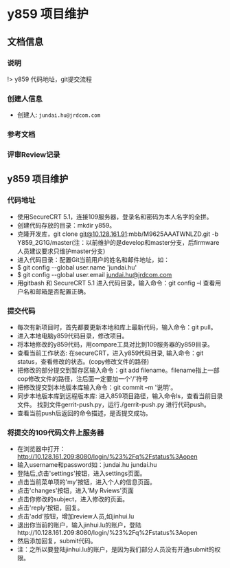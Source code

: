# y859 项目维护

## 文档信息

### 说明
!> y859 代码地址，git提交流程

### 创建人信息
- 创建人: `jundai.hu@jrdcom.com`

### 参考文档

### 评审Review记录

## y859 项目维护

### 代码地址
- 使用SecureCRT 5.1，连接109服务器，登录名和密码为本人名字的全拼。
- 创建代码存放的目录：mkdir y859。
- 克隆开发库，git clone git@10.128.161.91:mbb/M9625AAATWNLZD.git -b Y859_2G1G/master(注：以前维护的是develop和master分支，后firmware人员建议要求只维护master分支)
- 进入代码目录：配置Git当前用户的姓名和邮件地址，如：
 - $ git config --global user.name 'jundai.hu'
 - $ git config --global user.email jundai.hu@jrdcom.com
- 用gitbash 和 SecureCRT 5.1 进入代码目录，输入命令：git config –l  查看用户名和邮箱是否配置正确。

### 提交代码
- 每次有新项目时，首先都要更新本地和库上最新代码，输入命令：git pull。
- 进入本地电脑y859代码目录，修改项目。
- 将本地修改的y859代码，用compare工具对比到109服务器的y859目录。
- 查看当前工作状态: 在secureCRT，进入y859代码目录, 输入命令：git status，查看修改的状态。(copy修改文件的路径)
- 把修改的部分提交到暂存区输入命令：git add filename。filename指上一部cop修改文件的路径，注后面一定要加一个'/'符号
- 把修改提交到本地版本库输入命令：git commit –m '说明'。
- 同步本地版本库到远程版本库: 进入859项目路径，输入命令ls，查看当前目录文件。
找到文件gerrit-push.py，运行./gerrit-push.py 进行代码push。
- 查看当前push后返回的命令描述，是否提交成功。

### 将提交的109代码文件上服务器
- 在浏览器中打开：http://10.128.161.209:8080/login/%23%2Fq%2Fstatus%3Aopen
 - 输入username和password如：jundai.hu jundai.hu
- 登陆后,点击'settings'按钮，进入settings页面。
- 点击当前菜单项的'my'按钮，进入个人的信息页面。
- 点击'changes'按钮，进入'My Rviews'页面
- 点击你修改的subject，进入修改的页面。
- 点击'reply'按钮，回复。
- 点击'add'按钮，增加review人员,如jinhui.lu
- 退出你当前的账户，输入jinhui.lu的账户，登陆http://10.128.161.209:8080/login/%23%2Fq%2Fstatus%3Aopen
 - 然后添加回复，submit代码。
- 注：之所以要登陆jinhui.lu的账户，是因为我们部分人员没有开通submit的权限。


